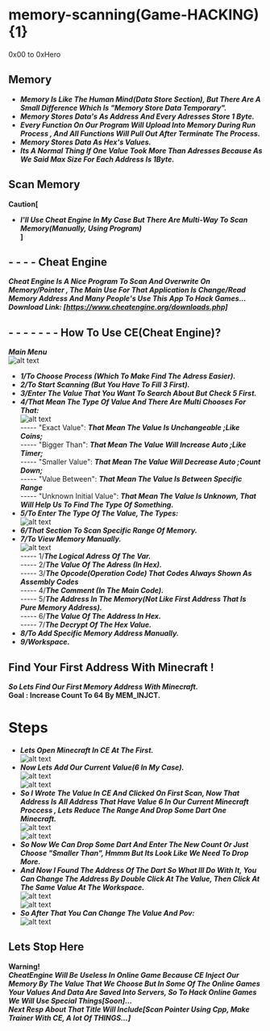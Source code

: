 # memory-scanning(Game-HACKING){1}
0x00 to 0xHero

## Memory     
- ***Memory Is Like The Human Mind(Data Store Section), But There Are A Small Difference Which Is "Memory Store Data Temporary".***     
- ***Memory Stores Data's As Address And Every Adresses Store 1 Byte.***    
- ***Every Function On Our Program Will Upload Into Memory During Run Process , And All Functions Will Pull Out After Terminate The Process.***
- ***Memory Stores Data As Hex's Values.***
- ***Its A Normal Thing If One Value Took More Than Adresses Because As We Said Max Size For Each Address Is 1Byte.***
## Scan Memory     
**Caution[**
- ***I'll Use Cheat Engine In My Case But There Are Multi-Way To Scan Memory(Manually, Using Program)***    
**]**
## - - - - Cheat Engine
***Cheat Engine Is A Nice Program To Scan And Overwrite On Memory/Pointer , The Main Use For That Application Is Change/Read Memory Address And Many People's Use This App To Hack Games...***     
***Download Link: [https://www.cheatengine.org/downloads.php]***    
## - - - - - - - How To Use CE(Cheat Engine)?     
***Main Menu***   
![alt text](https://d.top4top.io/p_2443oddqb1.png)   
- ***1/To Choose Process (Which To Make Find The Adress Easier).***     
- ***2/To Start Scanning (But You Have To Fill 3 First).***    
- ***3/Enter The Value That You Want To Search About But Check 5 First.***    
- ***4/That Mean The Type Of Value And There Are Multi Chooses For That:***    
![alt text](https://h.top4top.io/p_2443gpckh1.png)    
----- "Exact Value": ***That Mean The Value Is Unchangeable ;Like Coins;***    
----- "Bigger Than": ***That Mean The Value Will Increase Auto ;Like Timer;***    
----- "Smaller Value": ***That Mean The Value Will Decrease Auto ;Count Down;***    
----- "Value Between": ***That Mean The Value Is Between Specific Range***    
----- "Unknown Initial Value": ***That Mean The Value Is Unknown, That Will Help Us To Find The Type Of Something.***    
- ***5/To Enter The Type Of The Value, The Types:***      
![alt text](https://i.top4top.io/p_2443nuger1.png)    
- ***6/That Section To Scan Specific Range Of Memory.***     
- ***7/To View Memory Manually.***  
![alt text](https://k.top4top.io/p_244359r2o1.png)    
----- 1/***The Logical Adress Of The Var.***     
----- 2/***The Value Of The Adress (In Hex).***     
----- 3/***The Opcode(Operation Code) That Codes Always Shown As Assembly Codes***     
----- 4/***The Comment (In The Main Code).***    
----- 5/***The Address In The Memory(Not Like First Address That Is Pure Memory Address).***    
----- 6/***The Value Of The Address In Hex.***    
----- 7/***The Decrypt Of The Hex Value.***    
- ***8/To Add Specific Memory Address Manually.***    
- ***9/Workspace.***      
## Find Your First Address With Minecraft !
***So Lets Find Our First Memory Address With Minecraft.***    
**Goal : Increase Count To 64 By MEM_INJCT.**
# Steps
- ***Lets Open Minecraft In CE At The First.***    
![alt text](https://g.top4top.io/p_2443qk6j41.png)    
- ***Now Lets Add Our Current Value(6 In My Case).***    
![alt text](https://j.top4top.io/p_2443oh0ng1.png)    
![alt text](https://e.top4top.io/p_2443thr2p1.png)     
- ***So I Wrote The Value In CE And Clicked On First Scan, Now That Address Is All Address That Have Value 6 In Our Current Minecraft Proccess , Lets Reduce The Range And Drop Some Dart One Minecraft.***    
![alt text](https://h.top4top.io/p_2443uibz32.png)     
![alt text](https://g.top4top.io/p_2443ijrq71.png)        
- ***So Now We Can Drop Some Dart And Enter The New Count Or Just Choose "Smaller Than", Hmmm But Its Look Like We Need To Drop More.***     
- ***And Now I Found The Address Of The Dart So What Ill Do With It, You Can Change The Address By Double Click At The Value, Then Click At The Same Value At The Workspace.***    
![alt text](https://i.top4top.io/p_2443zc5wv1.png)   
![alt text](https://j.top4top.io/p_24438v2q82.png)         
- ***So After That You Can Change The Value And Pov:***    
![alt text](https://e.top4top.io/p_2443uwvm61.png)        
## Lets Stop Here
**Warning!**   
***CheatEngine Will Be Useless In Online Game Because CE Inject Our Memory By The Value That We Choose But In Some Of The Online Games Your Values And Data Are Saved Into Servers, So To Hack Online Games We Will Use Special Things[Soon]...***     
***Next Resp About That Title Will Include[Scan Pointer Using Cpp, Make Trainer With CE, A lot Of THINGS...]***
